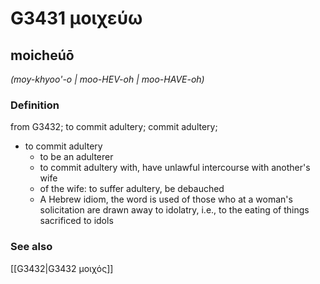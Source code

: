# G3431 μοιχεύω

## moicheúō

_(moy-khyoo'-o | moo-HEV-oh | moo-HAVE-oh)_

### Definition

from G3432; to commit adultery; commit adultery; 

- to commit adultery
  - to be an adulterer
  - to commit adultery with, have unlawful intercourse with another's wife
  - of the wife: to suffer adultery, be debauched
  - A Hebrew idiom, the word is used of those who at a woman's solicitation are drawn away to idolatry, i.e., to the eating of things sacrificed to idols

### See also

[[G3432|G3432 μοιχός]]
